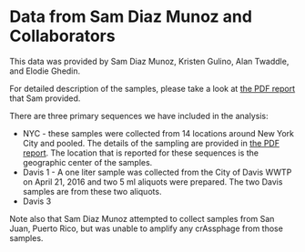 # Data from Sam Diaz Munoz and Collaborators

This data was provided by Sam Diaz Munoz, Kristen Gulino, Alan Twaddle, and Elodie Ghedin.

For detailed description of the samples, please take a look at [the PDF report](diazmunoz_etal_crAssphage_report.pdf) that Sam provided.

There are three primary sequences we have included in the analysis:

* NYC - these samples were collected from 14 locations around New York City and pooled. The details of the sampling are provided in [the PDF report](diazmunoz_etal_crAssphage_report.pdf). The location that is reported for these sequences is the geographic center of the samples.
* Davis 1 - A one liter sample was collected from the City of Davis WWTP on April 21, 2016 and two 5 ml aliquots were prepared. The two Davis samples are from these two aliquots.
* Davis 3

Note also that Sam Diaz Munoz attempted to collect samples from San Juan, Puerto Rico, but was unable to amplify any crAssphage from those samples.
